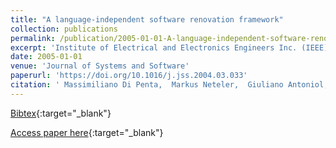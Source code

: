 ```yaml
---
title: "A language-independent software renovation framework"
collection: publications
permalink: /publication/2005-01-01-A-language-independent-software-renovation-framework
excerpt: 'Institute of Electrical and Electronics Engineers Inc. (IEEE), Los Alamitos, CA, USA, Scopus ID: 2-s2.0-18844449643, Cited by: 21'
date: 2005-01-01
venue: 'Journal of Systems and Software'
paperurl: 'https://doi.org/10.1016/j.jss.2004.03.033'
citation: ' Massimiliano Di Penta,  Markus Neteler,  Giuliano Antoniol,  Ettore Merlo, &quot;A language-independent software renovation framework.&quot; Journal of Systems and Software, 2005.'
---
```

[Bibtex](https://dblp.org/rec/bib/journals/jss/PentaNAM05){:target="_blank"}

[Access paper here](https://doi.org/10.1016/j.jss.2004.03.033){:target="_blank"}
